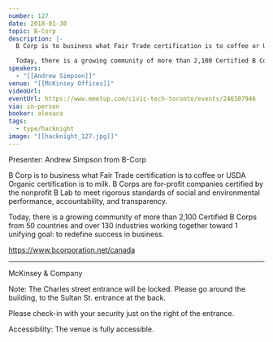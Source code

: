 ```yaml
---
number: 127
date: 2018-01-30
topic: B-Corp
description: |-
  B Corp is to business what Fair Trade certification is to coffee or USDA Organic certification is to milk. B Corps are for-profit companies certified by the nonprofit B Lab to meet rigorous standards of social and environmental performance, accountability, and transparency.

  Today, there is a growing community of more than 2,100 Certified B Corps from 50 countries and over 130 industries working together toward 1 unifying goal: to redefine success in business. https://www.bcorporation.net/canada
speakers:
  - "[[Andrew Simpson]]"
venue: "[[McKinsey Offices]]"
videoUrl:
eventUrl: https://www.meetup.com/civic-tech-toronto/events/246307946
via: in-person
booker: alexaca
tags:
  - type/hacknight
image: "[[hacknight_127.jpg]]"
---
```


Presenter: Andrew Simpson from B-Corp

B Corp is to business what Fair Trade certification is to coffee or USDA Organic certification is to milk. B Corps are for-profit companies certified by the nonprofit B Lab to meet rigorous standards of social and environmental performance, accountability, and transparency.

Today, there is a growing community of more than 2,100 Certified B Corps from 50 countries and over 130 industries working together toward 1 unifying goal: to redefine success in business.

https://www.bcorporation.net/canada

***

McKinsey & Company

Note: The Charles street entrance will be locked. Please go around the building, to the Sultan St. entrance at the back.

Please check-in with your security just on the right of the entrance.

Accessibility: The venue is fully accessible.
